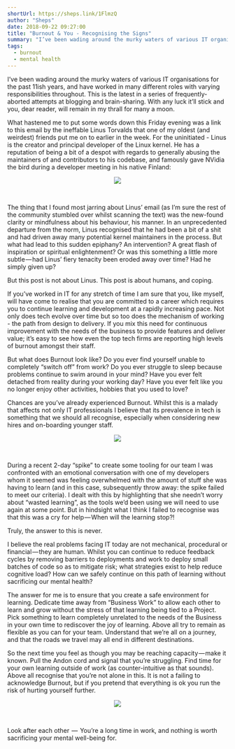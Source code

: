 ```yaml
---
shortUrl: https://sheps.link/1FlmzQ
author: "Sheps"
date: 2018-09-22 09:27:00
title: "Burnout & You - Recognising the Signs"
summary: "I’ve been wading around the murky waters of various IT organisations for the past 11ish years, and have worked in many different roles with varying responsibilities throughout. This is the latest in a series of frequently-aborted attempts at blogging and brain-sharing..."
tags:
  - burnout
  - mental health
---
```


I’ve been wading around the murky waters of various IT organisations for the past 11ish years, and have worked in many different roles with varying responsibilities throughout. This is the latest in a series of frequently-aborted attempts at blogging and brain-sharing. With any luck it’ll stick and you, dear reader, will remain in my thrall for many a moon.

What hastened me to put some words down this Friday evening was a link to this email by the ineffable Linus Torvalds that one of my oldest (and weirdest) friends put me on to earlier in the week. For the uninitiated - Linus is the creator and principal developer of the Linux kernel. He has a reputation of being a bit of a despot with regards to generally abusing the maintainers of and contributors to his codebase, and famously gave NVidia the bird during a developer meeting in his native Finland:

<p align="center">
<img text="The lesser-spotted Linus Bird" src="https://cdn-images-1.medium.com/max/1600/1*hqqftPN4CRt1P3ZHimljPQ.png" />
</p>

<br />

The thing that I found most jarring about Linus’ email (as I’m sure the rest of the community stumbled over whilst scanning the text) was the new-found clarity or mindfulness about his behaviour, his manner. In an unprecedented departure from the norm, Linus recognised that he had been a bit of a shit and had driven away many potential kernel maintainers in the process. But what had lead to this sudden epiphany? An intervention? A great flash of inspiration or spiritual enlightenment? Or was this something a little more subtle — had Linus’ fiery tenacity been eroded away over time? Had he simply given up?

But this post is not about Linus. This post is about humans, and coping.

If you’ve worked in IT for any stretch of time I am sure that you, like myself, will have come to realise that you are committed to a career which requires you to continue learning and development at a rapidly increasing pace. Not only does tech evolve over time but so too does the mechanism of working - the path from design to delivery. If you mix this need for continuous improvement with the needs of the business to provide features and deliver value; it’s easy to see how even the top tech firms are reporting high levels of burnout amongst their staff.

But what does Burnout look like? Do you ever find yourself unable to completely “switch off” from work? Do you ever struggle to sleep because problems continue to swim around in your mind? Have you ever felt detached from reality during your working day? Have you ever felt like you no longer enjoy other activities, hobbies that you used to love?

Chances are you’ve already experienced Burnout. Whilst this is a malady that affects not only IT professionals I believe that its prevalence in tech is something that we should all recognise, especially when considering new hires and on-boarding younger staff.

<p align="center">
<img src="https://cdn-images-1.medium.com/max/1600/0*euVXQZmJuuLgTSZR.jpg" />
</p>

<br />

During a recent 2-day “spike” to create some tooling for our team I was confronted with an emotional conversation with one of my developers whom it seemed was feeling overwhelmed with the amount of stuff she was having to learn (and in this case, subsequently throw away: the spike failed to meet our criteria). I dealt with this by highlighting that she needn’t worry about “wasted learning”, as the tools we’d been using we will need to use again at some point. But in hindsight what I think I failed to recognise was that this was a cry for help — When will the learning stop?!

Truly, the answer to this is never.

I believe the real problems facing IT today are not mechanical, procedural or financial — they are human. Whilst you can continue to reduce feedback cycles by removing barriers to deployments and work to deploy small batches of code so as to mitigate risk; what strategies exist to help reduce cognitive load? How can we safely continue on this path of learning without sacrificing our mental health?

The answer for me is to ensure that you create a safe environment for learning. Dedicate time away from “Business Work” to allow each other to learn and grow without the stress of that learning being tied to a Project. Pick something to learn completely unrelated to the needs of the Business in your own time to rediscover the joy of learning. Above all try to remain as flexible as you can for your team. Understand that we’re all on a journey, and that the roads we travel may all end in different destinations.

So the next time you feel as though you may be reaching capacity — make it known. Pull the Andon cord and signal that you’re struggling. Find time for your own learning outside of work (as counter-intuitive as that sounds). Above all recognise that you’re not alone in this. It is not a failing to acknowledge Burnout, but if you pretend that everything is ok you run the risk of hurting yourself further.

<p align="center">
<img src="https://cdn-images-1.medium.com/max/1600/1*JKsLBE8TYHdWuw9OjpsPpg.gif" />
</p>

<br />

Look after each other  —  You’re a long time in work, and nothing is worth sacrificing your mental well-being for.
